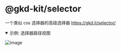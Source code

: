 # @gkd-kit/selector

一个类似 css 选择器的高级选择器 <https://gkd.li/selector/>

<details open>
  <summary>示例: 选择器路径视图</summary>

![image](https://github.com/gkd-kit/inspect/assets/38517192/27d0656a-2239-426c-930c-749ffb9f189b)

</details>

